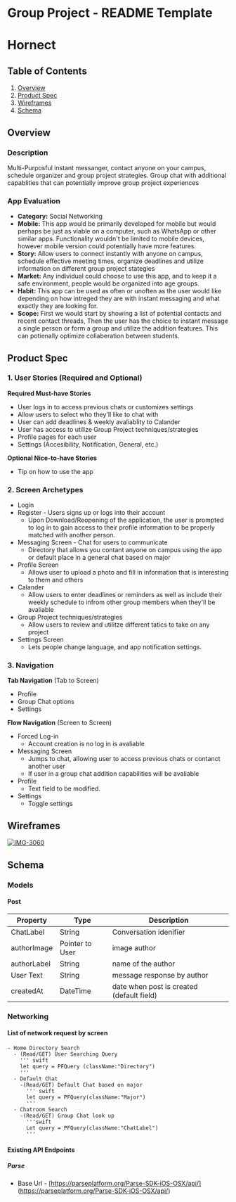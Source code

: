 Group Project - README Template
===

# Hornect

## Table of Contents
1. [Overview](#Overview)
1. [Product Spec](#Product-Spec)
1. [Wireframes](#Wireframes)
2. [Schema](#Schema)

## Overview
### Description
Multi-Purposful instant messanger, contact anyone on your campus, schedule organizer and group project strategies. Group chat with additional capablities  that can potentially improve group project experiences 

### App Evaluation
- **Category:** Social Networking
- **Mobile:** This app would be primarily developed for mobile but would perhaps be just as viable on a computer, such as WhatsApp or other similar apps. Functionality wouldn't be limited to mobile devices, however mobile version could potentially have more features.
- **Story:** Allow users to connect instantly with anyone on campus, schedule effective meeting times, organize deadlines and utilize information on different group project stategies
- **Market:** Any individual could choose to use this app, and to keep it a safe environment, people would be organized into age groups.
- **Habit:** This app can be used as often or unoften as the user would like depending on how intreged they are with instant messaging and what exactly they are looking for.
- **Scope:** First we would start by showing a list of potential contacts and recent contact threads, Then the user has the choice to instant message a single person or form a group and utilize the addition features. This can potienally optimize collaberation between students.

## Product Spec

### 1. User Stories (Required and Optional)

**Required Must-have Stories**

* User logs in to access previous chats or customizes settings
* Allow users to select who they'll like to chat with
* User can add deadlines & weekly avaliablity  to Calander
* User has access to utilize Group Project techniques/strategies 
* Profile pages for each user
* Settings (Accesibility, Notification, General, etc.)

**Optional Nice-to-have Stories**

* Tip on how to use the app

### 2. Screen Archetypes

* Login
* Register - Users signs up or logs into their account 
   * Upon Download/Reopening of the application, the user is prompted to log in to gain access to their profile information to be properly matched with another person.
* Messaging Screen - Chat for users to communicate
    * Directory that allows you contant anyone on campus using the app or default place in a general chat based on major 
* Profile Screen
    * Allows user to upload a photo and fill in information that is interesting to them and others 
* Calander
    * Allow users to enter deadlines or reminders as well as include their weekly schedule to infrom other group members when they'll be avaliable 
* Group Project techniques/strategies 
    * Allow users to review and utilitze different tatics to take on any project 
* Settings Screen
   * Lets people change language, and app notification settings. 
   
### 3. Navigation

**Tab Navigation** (Tab to Screen)
* Profile 
* Group Chat options 
* Settings 

**Flow Navigation** (Screen to Screen)
* Forced Log-in
    * Account creation is no log in is avaliable 
* Messaging Screen
    * Jumps to chat, allowing user to access previous chats or contanct another user
    * If  user in a group chat addition capabilities will be avaliable
* Profile 
    * Text field to be modified. 
* Settings 
    * Toggle settings
    
## Wireframes
<a href="https://ibb.co/4pxsRYD"><img src="https://i.ibb.co/kXF329r/IMG-3060.jpg" alt="IMG-3060" border="0"></a>

## Schema 
### Models
#### Post

   | Property      | Type     | Description |
   | ------------- | -------- | ------------|
   | ChatLabel     | String   | Conversation idenifier |
   | authorImage   | Pointer to User| image author |
   | authorLabel   | String   | name of the author |
   | User Text     | String   | message response by author |
   | createdAt     | DateTime | date when post is created (default field) |
### Networking
#### List of network request by screen 
    - Home Directory Search
      - (Read/GET) User Searching Query
        ''' swift
        let query = PFQuery (className:"Directory")
        '''
      - Default Chat
        -(Read/GET) Default Chat based on major
          ''' swift
          let query = PFQuery(className:"Major")
          '''
      - Chatroom Search
        -(Read/GET) Group Chat look up
          '''swift
          Let query = PFQuery(className:"ChatLabel")
          '''
#### Existing API Endpoints
##### Parse
- Base Url - [https://parseplatform.org/Parse-SDK-iOS-OSX/api/] (https://parseplatform.org/Parse-SDK-iOS-OSX/api/)

          
       
   
